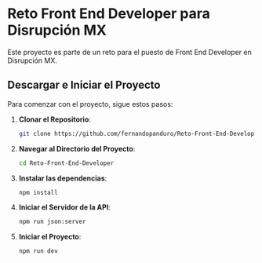 # Reto Front End Developer para Disrupción MX

Este proyecto es parte de un reto para el puesto de Front End Developer en Disrupción MX.

## Descargar e Iniciar el Proyecto

Para comenzar con el proyecto, sigue estos pasos:

1. **Clonar el Repositorio**:
   ```bash
   git clone https://github.com/fernandopanduro/Reto-Front-End-Developer.git

   ```
2. **Navegar al Directorio del Proyecto**:

   ```bash
   cd Reto-Front-End-Developer

   ```

3. **Instalar las dependencias**:

   ```bash
   npm install

   ```

4. **Iniciar el Servidor de la API**:

   ```bash
   npm run json:server

   ```

5. **Iniciar el Proyecto**:
   ```bash
   npm run dev
   ```
